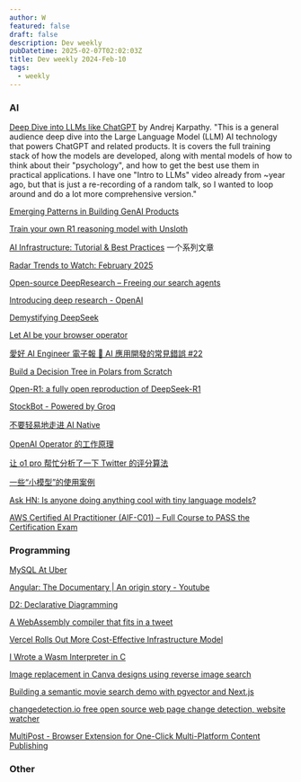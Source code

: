 ```yaml
---
author: W
featured: false
draft: false
description: Dev weekly
pubDatetime: 2025-02-07T02:02:03Z
title: Dev weekly 2024-Feb-10
tags:
  - weekly
---
```


### AI

[Deep Dive into LLMs like ChatGPT](https://www.youtube.com/watch?v=7xTGNNLPyMI) by Andrej Karpathy. "This is a general audience deep dive into the Large Language Model (LLM) AI technology that powers ChatGPT and related products. It is covers the full training stack of how the models are developed, along with mental models of how to think about their "psychology", and how to get the best use them in practical applications. I have one "Intro to LLMs" video already from ~year ago, but that is just a re-recording of a random talk, so I wanted to loop around and do a lot more comprehensive version."

[Emerging Patterns in Building GenAI Products](https://martinfowler.com/articles/gen-ai-patterns/)

[Train your own R1 reasoning model with Unsloth](https://unsloth.ai/blog/r1-reasoning?s=09)

[AI Infrastructure: Tutorial & Best Practices](https://nexla.com/ai-infrastructure/) 一个系列文章

[]()

[Radar Trends to Watch: February 2025](https://www.oreilly.com/radar/radar-trends-to-watch-february-2025/)

[Open-source DeepResearch – Freeing our search agents](https://huggingface.co/blog/open-deep-research)

[Introducing deep research - OpenAI](https://openai.com/index/introducing-deep-research/)

[Demystifying DeepSeek](https://www.thoughtworks.com/insights/blog/generative-ai/demystifying-deepseek?utm_source=pocket_shared)

[Let AI be your browser operator](https://github.com/web-infra-dev/midscene)

[愛好 AI Engineer 電子報 🚀 AI 應用開發的常見錯誤 #22](https://ihower.tw/blog/archives/12621)

[Build a Decision Tree in Polars from Scratch](https://medium.com/towards-data-science/build-a-decision-tree-in-polars-from-scratch-d48892926ecf)

[Open-R1: a fully open reproduction of DeepSeek-R1](https://huggingface.co/blog/open-r1)

[StockBot - Powered by Groq](https://vercel.com/templates/next.js/stockbot-powered-by-groq)

[不要轻易地走进 AI Native](https://1q43.blog/post/10736/)

[OpenAI Operator 的工作原理](https://baoyu.io/blog/openai-operator-how-it-works)

[让 o1 pro 帮忙分析了一下 Twitter 的评分算法](https://baoyu.io/blog/o1-pro-twitter-rating-algorithm)

[一些“小模型”的使用案例](https://baoyu.io/blog/small-model-use-cases)

[Ask HN: Is anyone doing anything cool with tiny language models?](https://news.ycombinator.com/item?id=42784365)

[]()

[AWS Certified AI Practitioner (AIF-C01) – Full Course to PASS the Certification Exam](https://www.youtube.com/watch?v=WZeZZ8_W-M4)

[]()

[]()

[]()

[]()

[]()

[]()

[]()

### Programming

[MySQL At Uber](https://www.uber.com/en-JP/blog/mysql-at-uber/)

[Angular: The Documentary | An origin story - Youtube](https://www.youtube.com/watch?v=cRC9DlH45lA)

[D2: Declarative Diagramming](https://d2lang.com/)

[A WebAssembly compiler that fits in a tweet](https://wasmgroundup.com/blog/wasm-compiler-in-a-tweet/)

[Vercel Rolls Out More Cost-Effective Infrastructure Model](https://thenewstack.io/vercel-rolls-out-more-cost-effective-infrastructure-model/)

[I Wrote a Wasm Interpreter in C](https://irreducible.io/blog/my-wasm-interpreter/?utm_source=pocket_shared)

[Image replacement in Canva designs using reverse image search](https://www.canva.dev/blog/engineering/image-replacement-in-canva-designs-using-reverse-image-search/)

[Building a semantic movie search demo with pgvector and Next.js](https://blog.6nok.org/building-a-semantic-movie-search-demo-with-pgvector-and-next.js/)

[changedetection.io free open source web page change detection, website watcher](https://github.com/dgtlmoon/changedetection.io)

[MultiPost - Browser Extension for One-Click Multi-Platform Content Publishing](https://github.com/leaper-one/MultiPost-Extension)

[]()

[]()

### Other

[]()

[]()

[]()

[]()

[]()

[]()

[]()

[]()

[]()

[]()

[]()

[]()

[]()

[]()

[]()

[]()

[]()

[]()

[]()

[]()

[]()

[]()

[]()

[]()

[]()

[]()

[]()

[]()

[]()

[]()

[]()

[]()

[]()

[]()

[]()

[]()

[]()

[]()

[]()

[]()

[]()

[]()

[]()

[]()

[]()

[]()

[]()

[]()

[]()

[]()

[]()

[]()

[]()

[]()

[]()

[]()

[]()

[]()

[]()

[]()

[]()

[]()

[]()

[]()

[]()

[]()

[]()

[]()

[]()

[]()

[]()

[]()

[]()

[]()

[]()

[]()

[]()

[]()

[]()

[]()

[]()

[]()

[]()

[]()

[]()

[]()

[]()

[]()

[]()

[]()

[]()

[]()

[]()

[]()

[]()

[]()

[]()

[]()

[]()

[]()
